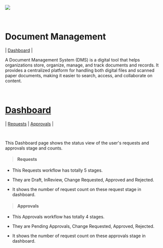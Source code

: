 ![](https://portal.mawarid.com.sa/System/assets/images/mawarid-logo-2.png)

<br>

# **Document Management**

| [Dashboard](#dashboard) |

A Document Management System (DMS) is a digital tool that helps organizations store, organize, manage, and track documents and records. It provides a centralized platform for handling both digital files and scanned paper documents, making it easier to search, access, and collaborate on content. 

<br>

# **[Dashboard](#document-management)**

| [Requests](#requests) | [Approvals](#approvals) |

<br>

This Dashboard page shows the status view of the user's requests and approvals stage and counts.

> #### Requests

- This Requests workflow has totally 5 stages.

- They are Draft, InReview, Change Requested, Approved and Rejected.

- It shows the number of request count on these request stage in dashboard.

> #### Approvals

- This Approvals workflow has totally 4 stages.

- They are Pending Approvals, Change Requested, Approved, Rejected.

- It shows the number of request count on these approvals stage in dashboard.